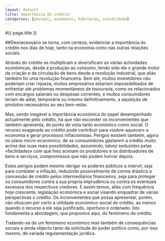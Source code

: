 ```yaml
---
layout: default
title: Importância do crédito
categories: [pessoal, automovel, habitacao, consolidado]
---
```


#{{ page.title }}

##Desnecessário se torna, com certeza, evidenciar a importância do crédito nos dias de hoje, tanto na economia como nas outras relações sociais.

Através do crédito se multiplicam e diversificam as várias actividades económicas, desde a produção ao consumo, tendo sido ele o grande motor da criação e da circulação de bens desde a revolução industrial, que aliás também foi uma revolução financeira. Sem ele, muitos investidores não poderiam criar riqueza, muitos empresários estariam impossibilitados de enfrentar até problemas momentâneos de tesouraria, como os relacionados com encargos salariais ou despesas correntes, e muitos consumidores teriam de adiar, temporária ou mesmo definitivamente, a aquisição de produtos necessários ao seu bem-estar.

Mas, sendo inegável a importância económica do papel desempenhado actualmente pelo crédito, há que não esconder os inconvenientes que também apresenta, do ponto de vista tanto económico como social. O recurso exagerado ao crédito pode contribuir para «sobre-aquecer» a economia e gerar processos inflacionistas. Perigos existem também, agora no plano micro-económico, de os consumidores gastarem a crédito muito acima das suas reais possibilidades, assumindo, talvez seduzidos pelas «facilidades» com que lhes acenam os produtores e os distribuidores de bens e serviços, compromissos que não podem honrar depois.

Estes perigos podem mesmo obrigar os poderes públicos a intervir, seja para combater a inflação, reduzindo possivelmente de corma drástica a concessão de crédito pelos intermediários financeiros, seja para proteger os consumidores contra a sua própria imprudência ou contra os eventuais excessos dos respectivos credores. E assim temos, aliás com frequência hoje crescente, legislação económica e social visando enquadrar de várias perspectivas o crédito.
Os inconvenientes que possa apresentar, porém, não ofuscam por certo a utilidade económico-social do crédito, ao menos quando o recurso a ele seja justificado, oportuno e ordenado. Isto fundamenta a abordagem, que propomos aqui, do fenómeno do crédito.

Tratando-se de um fenómeno económico mas também de consequências sociais e ainda objecto tanto da solicitude do poder político como, por isso mesmo, de variada regulamentação jurídica.
